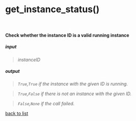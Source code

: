 # **get_instance_status()**
<br/>

#### Check whether the instance ID is a valid running instance
##### input
>_instanceID_

##### output
>_`True`,`True` if the instance with the given ID is running._   

>_`True`,`False` if there is not an instance with the given ID._   

>_`False`,`None` if the call failed._

[back to list](../Index.md)
